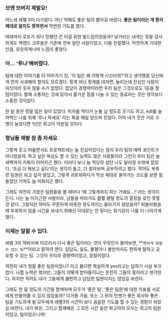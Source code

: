 ### 브멘 브버지 제발요!

어느새 레벨 3이 다가왔다. 아닌 척해도 좋은 팀이 뽑히길 바랐다. **좋은 팀이라는 게 뭔지 제대로 알지도 못하면서** 막연한 기도를 했다.

여태까지 로또가 죄다 망했던 건 이걸 위한 빌드업이었을까? 낯가리는 내게는 정말 감사하게도 백엔드 크루들은 기존에 전부 알던 사람이었고, 다들 친절했다. 막연하게 기대한 만큼, 흐릿하게나마 느낌이 좋았다.

### 아… ‘루나’해버렸다.

팀에 대한 이야기를 더 이어가기 전, ‘저 팀은 왜 이렇게 시끄러워?’라고 생각했을 당신에게 먼저 사과해야 할지도 모르겠다. 핑계 아닌 핑계를 대자면, 놀리는데 진심인 사람이 여섯이라 웃지 않을 수가 없었다. 잡담이
경쟁력이라면 우리 팀은 그것으로도 1등을 할 팀이었다. 함께 소통하는 것에 있어서 즐거운 점을 나눌 수 있는 동료라는 것은 생각보다 소중한 것이었다.

한 달 동안 정말 많은 일이 있었다. 피자를 먹다가 눈물 날 정도로 웃기도 하고, kdt를 늘 까먹는 나를 위해 ‘루나 하세요’ 라는 톡을 매일 받으며 웃었다. 아마 내가 웃은 거로 수명이 늘었다면 1년은 회고덕
덕분일 것이다.

### 형님들 제발 잠 좀 자세요

그렇게 웃고 떠들면서도 프로젝트에는 늘 진심이었다는 점이 우리 팀의 매력 포인트가 아니었을까. 하고 싶은 욕심도 할 수 있는 능력도 많은 사람들이라 그런지 우리 팀은 늘 새벽까지 카톡이 이어지곤 했다. 이러다 보니
늘 적당히 살던 나도 달라질 수밖에 없었다. ‘조금 더 해보고 싶다’라는 생각이 들고, 더 찾아보며 공부하려고 했다. 적어도 부족한 팀원은 되고 싶지 않았고, 그렇게 괴로워하다가 막상 제대로 돌아가는 코드를 보면
힘들었던 기억도 늘 미화되곤 했다.

그래도 여전히 가끔은 팀원들을 볼 때마다 ‘왜 그렇게까지 하는 거예요...!’ 라는 생각이 든다. 나는 늘 미지근한 사람이라, 남들을 따라가도 활활 불탈 정도의 열정을 갖진 못할 것 같다. 그렇지만 적어도 꾸준하게
따뜻한 정도까지는 올라가지 않았을까? 뒤돌아봤을 때 후회하지 않을 시간을 보내기 위해선 이대로는 안 된다는 위기감이 나를 더 나아가게 했다.

### 이제는 말할 수 있다.

레벨 3의 막바지에 이르러서 다시 좋은 팀이라는 것이 무엇인지 물어보면, **`편하게 일할 수 있는 팀`**이라고 말하려 한다. 잡담도, 일도, 불평이나 불만까지도 편하게 말하고 공유할 수 있는 팀. 그것이 우리의
경쟁력이었고, 장점이었다.

여전히 내가 정말 좋은 팀원이었나? 라고 물으면 확실하게 yes라고는 답하기 사실 부끄럽다. 나름 노력은 했지만, 그들이 어떻게 받아들이냐는 온전히 그들의 몫이라고 생각한다. 하지만 적어도 내가 그들에게 불편하고
답답한 팀원이지는 않았길 바란다.

그래도 한 달 정도의 기간을 함께하며 모두가 ‘좋은 팀’, ‘좋은 팀원’에 대한 지표를 서로에게 만들어줄 수 있지 않았을까? 다가올 가을, 또는 그 뒤의 언젠가 좋은 회사와 좋은 팀을 기도하게 될 모두에게 레벨3의
시간이 보다 꼼꼼한 기도를 할 수 있는 경험이 되었길 바란다. 내가 봐온, 그리고 함께해온 그 모든 시간 동안 회고덕의 모두는 최고의 팀원이었고, 팀이었으니까!